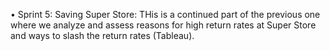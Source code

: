  •	Sprint 5: Saving Super Store: THis is a continued part of the previous one where we analyze and assess reasons for high return rates at Super Store and ways to slash the return rates (Tableau). 
